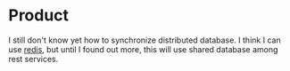 # Product
I still don't know yet how to synchronize distributed database. I think I can use [redis](http://projects.spring.io/spring-data-redis/), but until I found out more, this will use shared database among rest services.
